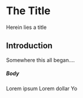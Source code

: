 # The Title 

Herein lies a title

## Introduction

Somewhere this all began....

##### Body

Lorem ipsum
Lorem dollar
Yo



